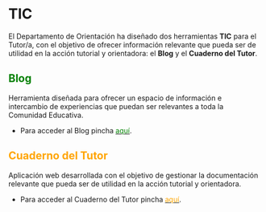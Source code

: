 
# TIC
El Departamento de Orientación ha diseñado dos herramientas **TIC** para el Tutor/a, con el objetivo de ofrecer información relevante que pueda ser de utilidad en la acción tutorial y orientadora:  el **Blog** y el **Cuaderno del Tutor**.

## <span style="color:green">Blog</span> 
Herramienta diseñada para ofrecer un espacio de información e intercambio de experiencias que puedan ser relevantes a toda la Comunidad Educativa.  

- Para acceder al Blog pincha [<span style="color:green">aquí</span>](https://nuestrodo.blogspot.com/search/label/Bienvenida).

## <span style="color:orange">Cuaderno del Tutor</span> 
Aplicación web desarrollada con el objetivo de gestionar la documentación relevante que pueda ser de utilidad en la acción tutorial y orientadora. 

- Para acceder al Cuaderno del Tutor pincha [<span style="color:orange">aquí</span>](http://rpubs.com/Raq/cuaderno_del_tutor).

